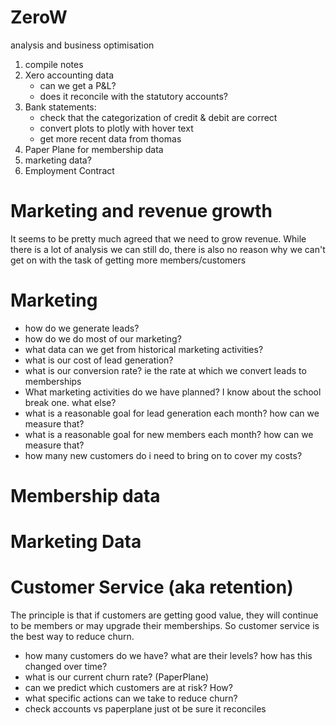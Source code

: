 # ZeroW

analysis and business optimisation
1) compile notes
2) Xero accounting data
   - can we get a P&L?
   - does it reconcile with the statutory accounts?
3) Bank statements:
   - check that the categorization of credit & debit are correct
   - convert plots to plotly with hover text
   - get more recent data from thomas
4) Paper Plane for membership data
5) marketing data?
6) Employment Contract

# Marketing and revenue growth
It seems to be pretty much agreed that we need to grow revenue. While there 
is a lot of analysis we can still do, there is also no reason why we can't 
get on with the task of getting more members/customers

# Marketing
- how do we generate leads?
- how do we do most of our marketing?
- what data can we get from historical marketing activities?
- what is our cost of lead generation?
- what is our conversion rate? ie the rate at which we convert leads to memberships
- What marketing activities do we have planned? I know about the school break one. what else?
- what is a reasonable goal for lead generation each month? how can we measure that?
- what is a reasonable goal for new members each month? how can we measure that?
- how many new customers do i need to bring on to cover my costs?


# Membership data

# Marketing Data
# Customer Service (aka retention)
The principle is that if customers are getting good value, they will continue to be members or may upgrade their memberships.
So customer service is the best way to reduce churn. 
- how many customers do we have? what are their levels? how has this changed over time?
- what is our current churn rate? (PaperPlane)
- can we predict which customers are at risk? How?
- what specific actions can we take to reduce churn?
- check accounts vs paperplane just ot be sure it reconciles